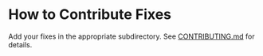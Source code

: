 # How to Contribute Fixes

Add your fixes in the appropriate subdirectory. See [CONTRIBUTING.md](../CONTRIBUTING.md) for details.
